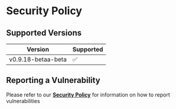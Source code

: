 # Security Policy

## Supported Versions

| Version     | Supported          |
| ----------- | ------------------ |
| v0.9.18-betaa-beta  | :white_check_mark: |

## Reporting a Vulnerability

Please refer to our **[Security Policy](https://www.striae.org/security)** for information on how to report vulnerabilities
